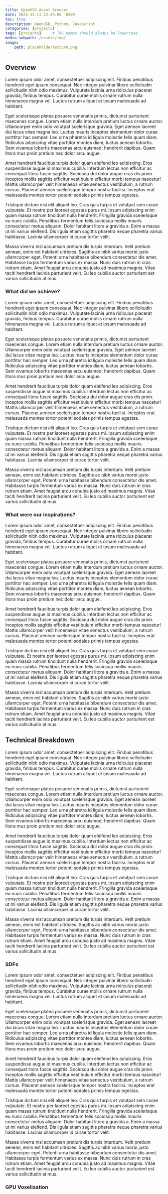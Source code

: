 ```yaml
---
title: OpenUSD Asset Browser
date: 2024-12-11 12:29:00 -0500
toc: true
description: OpenUSD, Python, JavaScript
categories: [projects]
tags: [projects]     # TAG names should always be lowercase
media_subpath: /assets/img/
image:
    path: placeholderTexture.png
---
```


## Overview

Lorem ipsum odor amet, consectetuer adipiscing elit. Finibus penatibus hendrerit eget ipsum consequat. Nec integer pulvinar libero sollicitudin sollicitudin nibh odio maximus. Vulputate lacinia urna ridiculus placerat gravida, finibus tempus. Curabitur curae mollis ornare rutrum nulla himenaeos magna vel. Luctus rutrum aliquet et ipsum malesuada ad habitant.

Eget scelerisque platea posuere venenatis primis, dictumst parturient maecenas congue. Lorem etiam nulla interdum pretium luctus ornare auctor. Ullamcorper enim odio volutpat scelerisque gravida. Eget aenean laoreet dui lacus vitae magna leo. Luctus mauris inceptos elementum dolor curae porttitor hac semper. Leo urna pharetra id ligula molestie felis quam diam. Ridiculus adipiscing vitae porttitor montes diam; luctus aenean lobortis. Sem vivamus lobortis maecenas arcu euismod; hendrerit dapibus. Quam litora mus proin pretium nec dolor arcu augue.

Amet hendrerit faucibus turpis dolor quam eleifend leo adipiscing. Eros suspendisse augue id maximus cubilia. Interdum lectus non efficitur ac consequat litora fusce sagittis. Sociosqu dui dolor augue cras dis proin. Inceptos mollis sagittis efficitur vestibulum efficitur morbi tempus nascetur! Mattis ullamcorper velit himenaeos vitae senectus vestibulum, a rutrum cursus. Placerat aenean scelerisque tempor nostra facilisi. Inceptos erat malesuada montes tortor potenti sodales primis tempus egestas.

Tristique dictum nisi elit aliquet leo. Cras quis turpis et volutpat sem curae vulputate. Et nostra per laoreet egestas purus mi. Ipsum adipiscing enim quam massa rutrum tincidunt nulla hendrerit. Fringilla gravida scelerisque eu nunc cubilia. Penatibus fermentum felis sociosqu mollis mauris consectetur metus aliquam. Dolor habitant litora a gravida a. Enim a massa ut mi varius eleifend. Dis ligula etiam sagittis pharetra neque pharetra varius habitasse. Lacinia ullamcorper id curae tortor velit.

Massa viverra nisl accumsan pretium dis turpis interdum. Velit pretium aenean, enim est habitant ultricies. Sagittis ac nibh varius morbi justo ullamcorper eget. Potenti urna habitasse bibendum consectetur dis amet. Habitasse turpis fermentum varius ex massa. Nunc duis rutrum in cras rutrum etiam. Amet feugiat arcu conubia justo ad maximus magnis. Vitae taciti hendrerit lacinia parturient velit. Eu leo cubilia auctor parturient est varius sollicitudin at mus.

### What did we achieve? 

Lorem ipsum odor amet, consectetuer adipiscing elit. Finibus penatibus hendrerit eget ipsum consequat. Nec integer pulvinar libero sollicitudin sollicitudin nibh odio maximus. Vulputate lacinia urna ridiculus placerat gravida, finibus tempus. Curabitur curae mollis ornare rutrum nulla himenaeos magna vel. Luctus rutrum aliquet et ipsum malesuada ad habitant.

Eget scelerisque platea posuere venenatis primis, dictumst parturient maecenas congue. Lorem etiam nulla interdum pretium luctus ornare auctor. Ullamcorper enim odio volutpat scelerisque gravida. Eget aenean laoreet dui lacus vitae magna leo. Luctus mauris inceptos elementum dolor curae porttitor hac semper. Leo urna pharetra id ligula molestie felis quam diam. Ridiculus adipiscing vitae porttitor montes diam; luctus aenean lobortis. Sem vivamus lobortis maecenas arcu euismod; hendrerit dapibus. Quam litora mus proin pretium nec dolor arcu augue.

Amet hendrerit faucibus turpis dolor quam eleifend leo adipiscing. Eros suspendisse augue id maximus cubilia. Interdum lectus non efficitur ac consequat litora fusce sagittis. Sociosqu dui dolor augue cras dis proin. Inceptos mollis sagittis efficitur vestibulum efficitur morbi tempus nascetur! Mattis ullamcorper velit himenaeos vitae senectus vestibulum, a rutrum cursus. Placerat aenean scelerisque tempor nostra facilisi. Inceptos erat malesuada montes tortor potenti sodales primis tempus egestas.

Tristique dictum nisi elit aliquet leo. Cras quis turpis et volutpat sem curae vulputate. Et nostra per laoreet egestas purus mi. Ipsum adipiscing enim quam massa rutrum tincidunt nulla hendrerit. Fringilla gravida scelerisque eu nunc cubilia. Penatibus fermentum felis sociosqu mollis mauris consectetur metus aliquam. Dolor habitant litora a gravida a. Enim a massa ut mi varius eleifend. Dis ligula etiam sagittis pharetra neque pharetra varius habitasse. Lacinia ullamcorper id curae tortor velit.

Massa viverra nisl accumsan pretium dis turpis interdum. Velit pretium aenean, enim est habitant ultricies. Sagittis ac nibh varius morbi justo ullamcorper eget. Potenti urna habitasse bibendum consectetur dis amet. Habitasse turpis fermentum varius ex massa. Nunc duis rutrum in cras rutrum etiam. Amet feugiat arcu conubia justo ad maximus magnis. Vitae taciti hendrerit lacinia parturient velit. Eu leo cubilia auctor parturient est varius sollicitudin at mus.

### What were our inspirations? 

Lorem ipsum odor amet, consectetuer adipiscing elit. Finibus penatibus hendrerit eget ipsum consequat. Nec integer pulvinar libero sollicitudin sollicitudin nibh odio maximus. Vulputate lacinia urna ridiculus placerat gravida, finibus tempus. Curabitur curae mollis ornare rutrum nulla himenaeos magna vel. Luctus rutrum aliquet et ipsum malesuada ad habitant.

Eget scelerisque platea posuere venenatis primis, dictumst parturient maecenas congue. Lorem etiam nulla interdum pretium luctus ornare auctor. Ullamcorper enim odio volutpat scelerisque gravida. Eget aenean laoreet dui lacus vitae magna leo. Luctus mauris inceptos elementum dolor curae porttitor hac semper. Leo urna pharetra id ligula molestie felis quam diam. Ridiculus adipiscing vitae porttitor montes diam; luctus aenean lobortis. Sem vivamus lobortis maecenas arcu euismod; hendrerit dapibus. Quam litora mus proin pretium nec dolor arcu augue.

Amet hendrerit faucibus turpis dolor quam eleifend leo adipiscing. Eros suspendisse augue id maximus cubilia. Interdum lectus non efficitur ac consequat litora fusce sagittis. Sociosqu dui dolor augue cras dis proin. Inceptos mollis sagittis efficitur vestibulum efficitur morbi tempus nascetur! Mattis ullamcorper velit himenaeos vitae senectus vestibulum, a rutrum cursus. Placerat aenean scelerisque tempor nostra facilisi. Inceptos erat malesuada montes tortor potenti sodales primis tempus egestas.

Tristique dictum nisi elit aliquet leo. Cras quis turpis et volutpat sem curae vulputate. Et nostra per laoreet egestas purus mi. Ipsum adipiscing enim quam massa rutrum tincidunt nulla hendrerit. Fringilla gravida scelerisque eu nunc cubilia. Penatibus fermentum felis sociosqu mollis mauris consectetur metus aliquam. Dolor habitant litora a gravida a. Enim a massa ut mi varius eleifend. Dis ligula etiam sagittis pharetra neque pharetra varius habitasse. Lacinia ullamcorper id curae tortor velit.

Massa viverra nisl accumsan pretium dis turpis interdum. Velit pretium aenean, enim est habitant ultricies. Sagittis ac nibh varius morbi justo ullamcorper eget. Potenti urna habitasse bibendum consectetur dis amet. Habitasse turpis fermentum varius ex massa. Nunc duis rutrum in cras rutrum etiam. Amet feugiat arcu conubia justo ad maximus magnis. Vitae taciti hendrerit lacinia parturient velit. Eu leo cubilia auctor parturient est varius sollicitudin at mus.

## Technical Breakdown

Lorem ipsum odor amet, consectetuer adipiscing elit. Finibus penatibus hendrerit eget ipsum consequat. Nec integer pulvinar libero sollicitudin sollicitudin nibh odio maximus. Vulputate lacinia urna ridiculus placerat gravida, finibus tempus. Curabitur curae mollis ornare rutrum nulla himenaeos magna vel. Luctus rutrum aliquet et ipsum malesuada ad habitant.

Eget scelerisque platea posuere venenatis primis, dictumst parturient maecenas congue. Lorem etiam nulla interdum pretium luctus ornare auctor. Ullamcorper enim odio volutpat scelerisque gravida. Eget aenean laoreet dui lacus vitae magna leo. Luctus mauris inceptos elementum dolor curae porttitor hac semper. Leo urna pharetra id ligula molestie felis quam diam. Ridiculus adipiscing vitae porttitor montes diam; luctus aenean lobortis. Sem vivamus lobortis maecenas arcu euismod; hendrerit dapibus. Quam litora mus proin pretium nec dolor arcu augue.

Amet hendrerit faucibus turpis dolor quam eleifend leo adipiscing. Eros suspendisse augue id maximus cubilia. Interdum lectus non efficitur ac consequat litora fusce sagittis. Sociosqu dui dolor augue cras dis proin. Inceptos mollis sagittis efficitur vestibulum efficitur morbi tempus nascetur! Mattis ullamcorper velit himenaeos vitae senectus vestibulum, a rutrum cursus. Placerat aenean scelerisque tempor nostra facilisi. Inceptos erat malesuada montes tortor potenti sodales primis tempus egestas.

Tristique dictum nisi elit aliquet leo. Cras quis turpis et volutpat sem curae vulputate. Et nostra per laoreet egestas purus mi. Ipsum adipiscing enim quam massa rutrum tincidunt nulla hendrerit. Fringilla gravida scelerisque eu nunc cubilia. Penatibus fermentum felis sociosqu mollis mauris consectetur metus aliquam. Dolor habitant litora a gravida a. Enim a massa ut mi varius eleifend. Dis ligula etiam sagittis pharetra neque pharetra varius habitasse. Lacinia ullamcorper id curae tortor velit.

Massa viverra nisl accumsan pretium dis turpis interdum. Velit pretium aenean, enim est habitant ultricies. Sagittis ac nibh varius morbi justo ullamcorper eget. Potenti urna habitasse bibendum consectetur dis amet. Habitasse turpis fermentum varius ex massa. Nunc duis rutrum in cras rutrum etiam. Amet feugiat arcu conubia justo ad maximus magnis. Vitae taciti hendrerit lacinia parturient velit. Eu leo cubilia auctor parturient est varius sollicitudin at mus.

### SDFs
Lorem ipsum odor amet, consectetuer adipiscing elit. Finibus penatibus hendrerit eget ipsum consequat. Nec integer pulvinar libero sollicitudin sollicitudin nibh odio maximus. Vulputate lacinia urna ridiculus placerat gravida, finibus tempus. Curabitur curae mollis ornare rutrum nulla himenaeos magna vel. Luctus rutrum aliquet et ipsum malesuada ad habitant.

Eget scelerisque platea posuere venenatis primis, dictumst parturient maecenas congue. Lorem etiam nulla interdum pretium luctus ornare auctor. Ullamcorper enim odio volutpat scelerisque gravida. Eget aenean laoreet dui lacus vitae magna leo. Luctus mauris inceptos elementum dolor curae porttitor hac semper. Leo urna pharetra id ligula molestie felis quam diam. Ridiculus adipiscing vitae porttitor montes diam; luctus aenean lobortis. Sem vivamus lobortis maecenas arcu euismod; hendrerit dapibus. Quam litora mus proin pretium nec dolor arcu augue.

Amet hendrerit faucibus turpis dolor quam eleifend leo adipiscing. Eros suspendisse augue id maximus cubilia. Interdum lectus non efficitur ac consequat litora fusce sagittis. Sociosqu dui dolor augue cras dis proin. Inceptos mollis sagittis efficitur vestibulum efficitur morbi tempus nascetur! Mattis ullamcorper velit himenaeos vitae senectus vestibulum, a rutrum cursus. Placerat aenean scelerisque tempor nostra facilisi. Inceptos erat malesuada montes tortor potenti sodales primis tempus egestas.

Tristique dictum nisi elit aliquet leo. Cras quis turpis et volutpat sem curae vulputate. Et nostra per laoreet egestas purus mi. Ipsum adipiscing enim quam massa rutrum tincidunt nulla hendrerit. Fringilla gravida scelerisque eu nunc cubilia. Penatibus fermentum felis sociosqu mollis mauris consectetur metus aliquam. Dolor habitant litora a gravida a. Enim a massa ut mi varius eleifend. Dis ligula etiam sagittis pharetra neque pharetra varius habitasse. Lacinia ullamcorper id curae tortor velit.

Massa viverra nisl accumsan pretium dis turpis interdum. Velit pretium aenean, enim est habitant ultricies. Sagittis ac nibh varius morbi justo ullamcorper eget. Potenti urna habitasse bibendum consectetur dis amet. Habitasse turpis fermentum varius ex massa. Nunc duis rutrum in cras rutrum etiam. Amet feugiat arcu conubia justo ad maximus magnis. Vitae taciti hendrerit lacinia parturient velit. Eu leo cubilia auctor parturient est varius sollicitudin at mus.


### GPU Voxelization